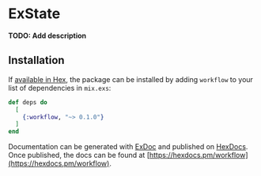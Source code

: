 # ExState

**TODO: Add description**

## Installation

If [available in Hex](https://hex.pm/docs/publish), the package can be installed
by adding `workflow` to your list of dependencies in `mix.exs`:

```elixir
def deps do
  [
    {:workflow, "~> 0.1.0"}
  ]
end
```

Documentation can be generated with [ExDoc](https://github.com/elixir-lang/ex_doc)
and published on [HexDocs](https://hexdocs.pm). Once published, the docs can
be found at [https://hexdocs.pm/workflow](https://hexdocs.pm/workflow).

